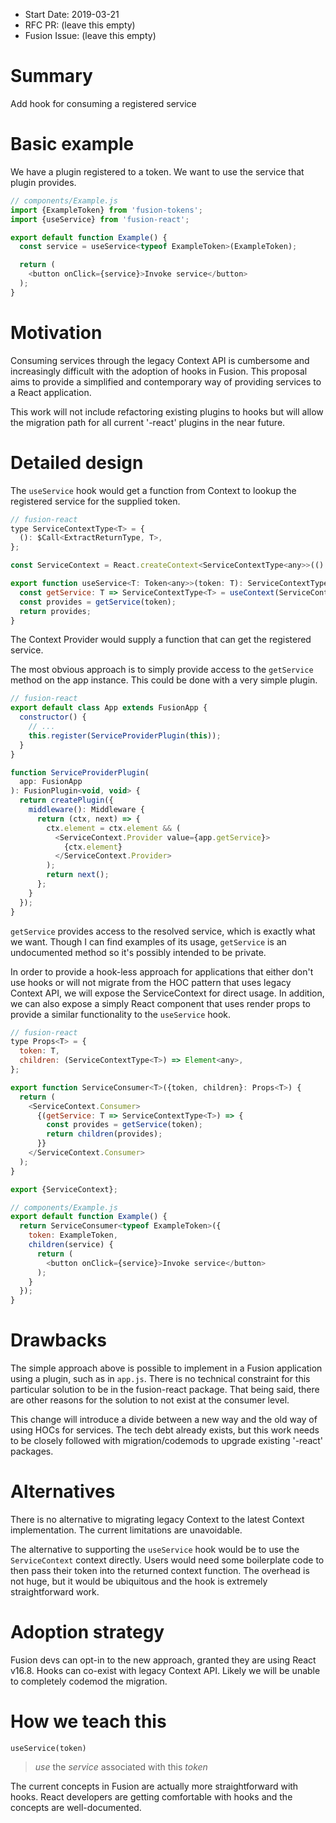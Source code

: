 * Start Date: 2019-03-21
* RFC PR: (leave this empty)
* Fusion Issue: (leave this empty)

# Summary

Add hook for consuming a registered service


# Basic example

We have a plugin registered to a token. We want to use the service that plugin provides.

```javascript
// components/Example.js
import {ExampleToken} from 'fusion-tokens';
import {useService} from 'fusion-react';

export default function Example() {
  const service = useService<typeof ExampleToken>(ExampleToken);

  return (
    <button onClick={service}>Invoke service</button>
  );
}
```

# Motivation

Consuming services through the legacy Context API is cumbersome and increasingly difficult with the adoption of hooks in Fusion. This proposal aims to provide a simplified and contemporary way of providing services to a React application.

This work will not include refactoring existing plugins to hooks but will allow the migration path for all current '-react' plugins in the near future.

# Detailed design

The `useService` hook would get a function from Context to lookup the registered service for the supplied token.

```javascript
// fusion-react
type ServiceContextType<T> = {
  (): $Call<ExtractReturnType, T>,
};

const ServiceContext = React.createContext<ServiceContextType<any>>(() => {});

export function useService<T: Token<any>>(token: T): ServiceContextType<T> {
  const getService: T => ServiceContextType<T> = useContext(ServiceContext);
  const provides = getService(token);
  return provides;
}
```

The Context Provider would supply a function that can get the registered service.

The most obvious approach is to simply provide access to the `getService` method on the app instance. This could be done with a very simple plugin.

```javascript
// fusion-react
export default class App extends FusionApp {
  constructor() {
    // ...
    this.register(ServiceProviderPlugin(this));
  }
}

function ServiceProviderPlugin(
  app: FusionApp
): FusionPlugin<void, void> {
  return createPlugin({
    middleware(): Middleware {
      return (ctx, next) => {
        ctx.element = ctx.element && (
          <ServiceContext.Provider value={app.getService}>
            {ctx.element}
          </ServiceContext.Provider>
        );
        return next();
      };
    }
  });
}
```

`getService` provides access to the resolved service, which is exactly what we want. Though I can find examples of its usage, `getService` is an undocumented method so it's possibly intended to be private.

In order to provide a hook-less approach for applications that either don't use hooks or will not migrate from the HOC pattern that uses legacy Context API, we will expose the ServiceContext for direct usage. In addition, we can also expose a simply React component that uses render props to provide a similar functionality to the `useService` hook.

```javascript
// fusion-react
type Props<T> = {
  token: T,
  children: (ServiceContextType<T>) => Element<any>,
};

export function ServiceConsumer<T>({token, children}: Props<T>) {
  return (
    <ServiceContext.Consumer>
      {(getService: T => ServiceContextType<T>) => {
        const provides = getService(token);
        return children(provides);
      }}
    </ServiceContext.Consumer>
  );
}

export {ServiceContext};

// components/Example.js
export default function Example() {
  return ServiceConsumer<typeof ExampleToken>({
    token: ExampleToken,
    children(service) {
      return (
        <button onClick={service}>Invoke service</button>
      );
    }
  });
}
```

# Drawbacks

The simple approach above is possible to implement in a Fusion application using a plugin, such as in `app.js`. There is no technical constraint for this particular solution to be in the fusion-react package. That being said, there are other reasons for the solution to not exist at the consumer level.

This change will introduce a divide between a new way and the old way of using HOCs for services. The tech debt already exists, but this work needs to be closely followed with migration/codemods to upgrade existing '-react' packages.

# Alternatives

There is no alternative to migrating legacy Context to the latest Context implementation. The current limitations are unavoidable.

The alternative to supporting the `useService` hook would be to use the `ServiceContext` context directly. Users would need some boilerplate code to then pass their token into the returned context function. The overhead is not huge, but it would be ubiquitous and the hook is extremely straightforward work.

# Adoption strategy

Fusion devs can opt-in to the new approach, granted they are using React v16.8. Hooks can co-exist with legacy Context API. Likely we will be unable to completely codemod the migration.

# How we teach this

`useService(token)`

> *use* the *service* associated with this *token*

The current concepts in Fusion are actually more straightforward with hooks. React developers are getting comfortable with hooks and the concepts are well-documented.